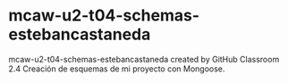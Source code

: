 # mcaw-u2-t04-schemas-estebancastaneda
mcaw-u2-t04-schemas-estebancastaneda created by GitHub Classroom
2.4 Creación de esquemas de mi proyecto con Mongoose.

